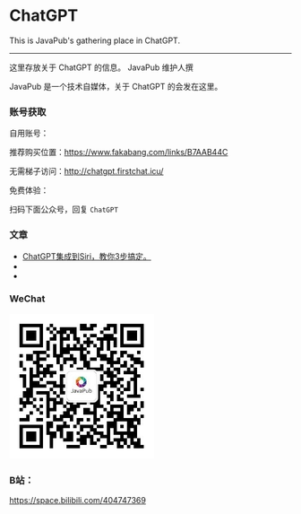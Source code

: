 # ChatGPT
This is JavaPub's gathering place in ChatGPT.

---

这里存放关于 ChatGPT 的信息。 JavaPub 维护人撰

JavaPub 是一个技术自媒体，关于 ChatGPT 的会发在这里。


### 账号获取

自用账号：

推荐购买位置：<https://www.fakabang.com/links/B7AAB44C>

无需梯子访问：<http://chatgpt.firstchat.icu/>

免费体验：

扫码下面公众号，回复 `ChatGPT`

### 文章

- [ChatGPT集成到Siri，教你3步搞定。](https://www.douyin.com/video/7201771558904319247)
- []()
- []()

### WeChat


<a name="公众号"><img src="68747470733a2f2f747661342e73696e61696d672e636e2f6d773639302f30303746334343386c793168306a7065627a6235316a33303736303736676c772e6a7067.jpeg" alt="公众号"></a>




### B站：

https://space.bilibili.com/404747369

